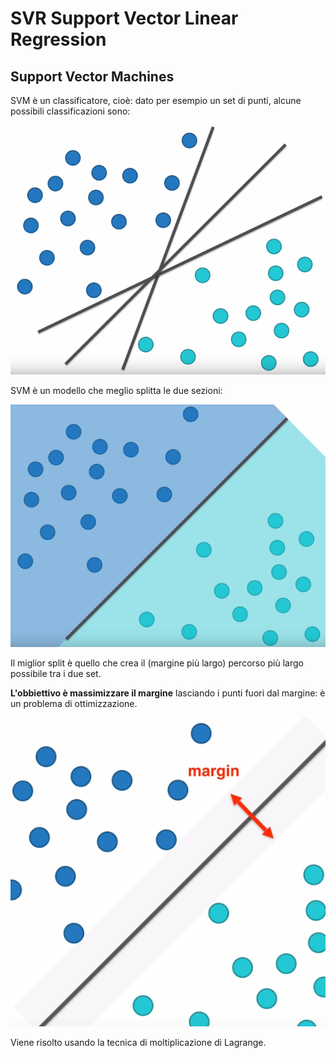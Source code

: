 # SVR Support Vector Linear Regression

## Support Vector Machines

SVM è un classificatore, cioè: dato per esempio un set di punti, alcune possibili classificazioni sono:

![classificazione](img/001.png)

SVM è un modello che meglio splitta le due sezioni:

![classificazione](img/002.png)

Il miglior split è quello che crea il (margine più largo) percorso più largo possibile tra i due set.

**L'obbiettivo è massimizzare il margine** lasciando i punti fuori dal margine: è un problema di ottimizzazione.

![classificazione](img/004.png)

Viene risolto usando la tecnica di moltiplicazione di Lagrange.
